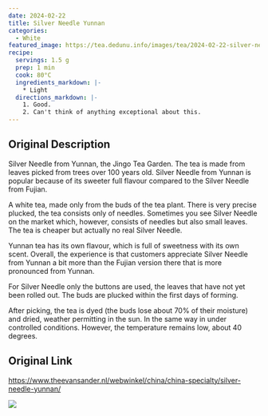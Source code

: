```yaml
---
date: 2024-02-22
title: Silver Needle Yunnan
categories:
  - White
featured_image: https://tea.dedunu.info/images/tea/2024-02-22-silver-needle-yunnan-1.jpg
recipe:
  servings: 1.5 g
  prep: 1 min
  cook: 80°C
  ingredients_markdown: |-
    * Light
  directions_markdown: |-
    1. Good.
    2. Can't think of anything exceptional about this.
---
```

## Original Description

Silver Needle from Yunnan, the Jingo Tea Garden. The tea is made from leaves picked from trees over 100 years old. Silver Needle from Yunnan is popular because of its sweeter full flavour compared to the Silver Needle from Fujian.

A white tea, made only from the buds of the tea plant. There is very precise plucked, the tea consists only of needles. Sometimes you see Silver Needle on the market which, however, consists of needles but also small leaves. The tea is cheaper but actually no real Silver Needle.

Yunnan tea has its own flavour, which is full of sweetness with its own scent. Overall, the experience is that customers appreciate Silver Needle from Yunnan a bit more than the Fujian version there that is more pronounced from Yunnan.

For Silver Needle only the buttons are used, the leaves that have not yet been rolled out. The buds are plucked within the first days of forming.

After picking, the tea is dyed (the buds lose about 70% of their moisture) and dried, weather permitting in the sun. In the same way in under controlled conditions. However, the temperature remains low, about 40 degrees.

## Original Link

<https://www.theevansander.nl/webwinkel/china/china-specialty/silver-needle-yunnan/>

![](https://tea.dedunu.info/images/tea/2024-02-22-silver-needle-yunnan-2.jpg)
